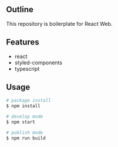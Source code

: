 ## Outline

This repository is boilerplate for React Web.

## Features

* react
* styled-components
* typescript

## Usage

```zsh
# package install
$ npm install

# develop mode
$ npm start

# publish mode
$ npm run build
```

